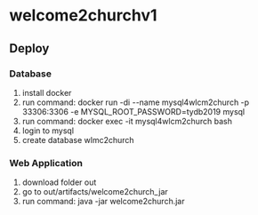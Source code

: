 # welcome2churchv1

## Deploy

### Database

1. install docker
2. run command: docker run -di --name mysql4wlcm2church -p 33306:3306 -e MYSQL_ROOT_PASSWORD=tydb2019 mysql
3. run command: docker exec -it mysql4wlcm2church bash
4. login to mysql
5. create database wlmc2church

### Web Application

1. download folder out
2. go to out/artifacts/welcome2church_jar
3. run command: java -jar welcome2church.jar
